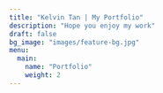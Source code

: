 ```yaml
---
title: "Kelvin Tan | My Portfolio"
description: "Hope you enjoy my work"
draft: false
bg_image: "images/feature-bg.jpg"
menu:
  main:
    name: "Portfolio"
    weight: 2
---
```

